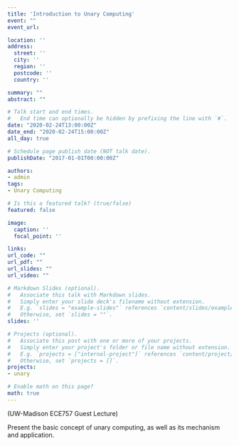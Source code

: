 ```yaml
---
title: 'Introduction to Unary Computing'
event: ""
event_url: 

location: ''
address:
  street: ''
  city: ''
  region: ''
  postcode: ''
  country: ''

summary: ""
abstract: ""

# Talk start and end times.
#   End time can optionally be hidden by prefixing the line with `#`.
date: "2020-02-24T13:00:00Z"
date_end: "2020-02-24T15:00:00Z"
all_day: true

# Schedule page publish date (NOT talk date).
publishDate: "2017-01-01T00:00:00Z"

authors: 
- admin
tags: 
- Unary Computing

# Is this a featured talk? (true/false)
featured: false

image:
  caption: ''
  focal_point: ''

links:
url_code: ""
url_pdf: ""
url_slides: ""
url_video: ""

# Markdown Slides (optional).
#   Associate this talk with Markdown slides.
#   Simply enter your slide deck's filename without extension.
#   E.g. `slides = "example-slides"` references `content/slides/example-slides.md`.
#   Otherwise, set `slides = ""`.
slides: ''

# Projects (optional).
#   Associate this post with one or more of your projects.
#   Simply enter your project's folder or file name without extension.
#   E.g. `projects = ["internal-project"]` references `content/project/deep-learning/index.md`.
#   Otherwise, set `projects = []`.
projects:
- unary

# Enable math on this page?
math: true
---
```


(UW-Madison ECE757 Guest Lecture)

Present the basic concept of unary computing, as well as its mechanism and application.